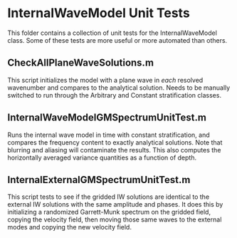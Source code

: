 InternalWaveModel Unit Tests
============================

This folder contains a collection of unit tests for the InternalWaveModel class. Some of these tests are more useful or more automated than others.

CheckAllPlaneWaveSolutions.m
------------------------------
This script initializes the model with a plane wave in *each* resolved wavenumber and compares to the analytical solution. Needs to be manually switched to run through the Arbitrary and Constant stratification classes.

InternalWaveModelGMSpectrumUnitTest.m
-------------------------------
Runs the internal wave model in time with constant stratification, and compares the frequency content to exactly analytical solutions. Note that blurring and aliasing will contaminate the results. This also computes the horizontally averaged variance quantities as a function of depth.

InternalExternalGMSpectrumUnitTest.m
-------------------------------
This script tests to see if the gridded IW solutions are identical to the external IW solutions with the same amplitude and phases. It does this by initializing a randomized Garrett-Munk spectrum on the gridded field, copying the velocity field, then moving those same waves to the external modes and copying the new velocity field.